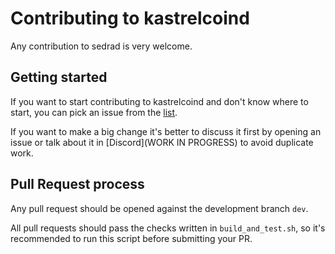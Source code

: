 # Contributing to kastrelcoind

Any contribution to sedrad is very welcome.

## Getting started

If you want to start contributing to kastrelcoind and don't know where to start, you can pick an issue from
the [list](https://github.com/NidroidX/kestrelcoind/issues).

If you want to make a big change it's better to discuss it first by opening an issue or talk about it in
[Discord](WORK IN PROGRESS) to avoid duplicate work.

## Pull Request process

Any pull request should be opened against the development branch `dev`.

All pull requests should pass the checks written in `build_and_test.sh`, so it's recommended to run this script before
submitting your PR.
